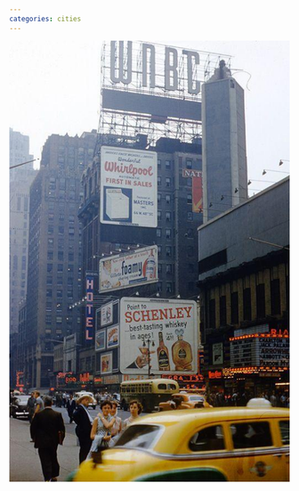 ```yaml
---
categories: cities
---
```


![nyc15](https://raw.githubusercontent.com/muneer78/muneer78.github.io/master/images/nyc15.jpeg)



